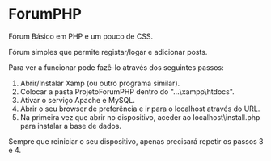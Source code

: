 # ForumPHP
Fórum Básico em PHP e um pouco de CSS.

Fórum simples que permite registar/logar e adicionar posts.

Para ver a funcionar pode fazê-lo através dos seguintes passos:

1. Abrir/Instalar Xamp (ou outro programa similar).
2. Colocar a pasta ProjetoForumPHP dentro do "...\xampp\htdocs".
3. Ativar o serviço Apache e MySQL.
4. Abrir o seu browser de preferência e ir para o localhost através do URL.
5. Na primeira vez que abrir no dispositivo, aceder ao localhost\install.php para instalar a base de dados.

Sempre que reiniciar o seu dispositivo, apenas precisará repetir os passos 3 e 4.
